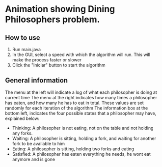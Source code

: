 # Animation showing Dining Philosophers problem.

## How to use
1. Run main.java
2. In the GUI, select a speed with which the algorithm will run. This will make the process faster or slower
3. Click the "Iniciar" button to start the algorithm

## General information
The menu at the left will indicate a log of what each philosopher is doing at current time
The menu at the right indicates how many times a philosopher has eaten, and how many he has to eat in total. These values are set randomly for each iteration of the algorithm
The information box at the bottom left, indicates the four possible states that a philosopher may have, explained below:

* Thinking: A philosopher is not eating, not on the table and not holding any forks.
* Waiting: A philosopher is sitting, holding a fork, and waiting for another fork to be available to him
* Eating: A philosopher is sitting, holding two forks and eating
* Satisfied: A philosopher has eaten everything he needs, he wont eat anymore and is gone

